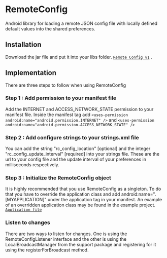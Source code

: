 # RemoteConfig

Android library for loading a remote JSON config file with locally defined default values into the shared preferences.

## Installation
Download the jar file and put it into your libs folder. [`Remote Config v1`](https://github.com/gangverk/Android-RemoteConfig/releases/download/1.0/remoteConfig_v1.jar) .

## Implementation
There are three steps to follow when using RemoteConfig

### Step 1 : Add permission to your manifest file
Add the INTERNET and ACCESS_NETWORK_STATE permission to your manifest file. Inside the manifest tag add `<uses-permission android:name="android.permission.INTERNET" />` and `<uses-permission android:name="android.permission.ACCESS_NETWORK_STATE" /> `

### Step 2 : Add configure strings to your strings.xml file
You can add the string "rc_config_location" [optional] and the integer "rc_config_update_interval" [required] into your strings file. These are the url to your config file and the update interval of your preferences in milliseconds respectively.

### Step 3 : Initialize the RemoteConfig object
It is highly recommended that you use RemoteConfig as a singleton. To do that you have to override the application class and add android:name=".[MYAPPLICATION]" under the application tag in your manifest. An example of an overridden application class may be found in the example project. [`Application file`](https://github.com/gangverk/Android-RemoteConfig/blob/master/example/src/is/gangverk/example/remoteconfig/RemoteApplication.java)

### Listen to changes
There are two ways to listen for changes. One is using the RemoteConfigListener interface and the other is using the LocalBroadcastManager from the support package and registering for it using the registerForBroadcast method.